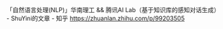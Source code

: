 「自然语言处理(NLP)」华南理工 && 腾讯AI Lab（基于知识库的感知对话生成） - ShuYini的文章 - 知乎
https://zhuanlan.zhihu.com/p/99203505

